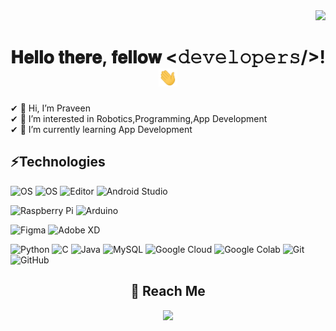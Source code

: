 <div align="right">
  <img src="https://readme-typing-svg.herokuapp.com/?lines=Be+the+One&font=Fira%20Code&center=true&width=120&height=30">
</div>
<div align="center">
  <h1> 𝐇𝐞𝐥𝐥𝐨 𝐭𝐡𝐞𝐫𝐞, 𝐟𝐞𝐥𝐥𝐨𝐰 <𝚍𝚎𝚟𝚎𝚕𝚘𝚙𝚎𝚛𝚜/>! <img src="https://github.com/Dark-Devil-Tech/Dark-Devil-Tech/blob/master/gifs/Hi.gif" width="30px"></h1>
</div>

  ✔ 👋 Hi, I’m Praveen <br>
  ✔ 👀 I’m interested in Robotics,Programming,App Development <br>
  ✔ 🌱 I’m currently learning App Development <br>

## ⚡Technologies

  ![OS](https://img.shields.io/badge/Windows-grey?logo=Windows&logoColor=blue)
  ![OS](https://img.shields.io/badge/Linux-grey?logo=linux)
  ![Editor](https://img.shields.io/badge/VSCode-grey?logo=Visual-Studio-Code&logoColor=purple)
  ![Android Studio](https://img.shields.io/badge/Android%20Studio-grey?logo=Android-Studio)

  ![Raspberry Pi](https://img.shields.io/badge/Raspberry%20Pi-grey?&logo=Raspberry-Pi&logoColor=red)
  ![Arduino](https://img.shields.io/badge/Arduino-grey?logo=Arduino)

  ![Figma](https://img.shields.io/badge/Figma-grey?logo=Figma)
  ![Adobe XD](https://img.shields.io/badge/Adobe%20XD-grey?logo=Adobe-XD)
  
  ![Python](https://img.shields.io/badge/Python-grey?logo=Python)
  ![C](https://img.shields.io/badge/C%20%20C++-grey?logo=C)
  ![Java](https://img.shields.io/badge/Java-grey?logo=Java)
  ![MySQL](https://img.shields.io/badge/MySQL-grey?logo=Mysql)
  ![Google Cloud](https://img.shields.io/badge/Google%20Cloud-grey?logo=Google-Cloud)
  ![Google Colab](https://img.shields.io/badge/Google%20Colab-grey?logo=Google-Colab)
  ![Git](https://img.shields.io/badge/Git-grey?logo=Git)
  ![GitHub](https://img.shields.io/badge/GitHub-grey?logo=Github)<center>

## 🤝 Reach Me

<div align="center">
  <img src="https://readme-typing-svg.herokuapp.com/?lines=Don't+leave+until+you+get+it!&font=Fira%20Code&center=true&width=400&height=30">
</div>
